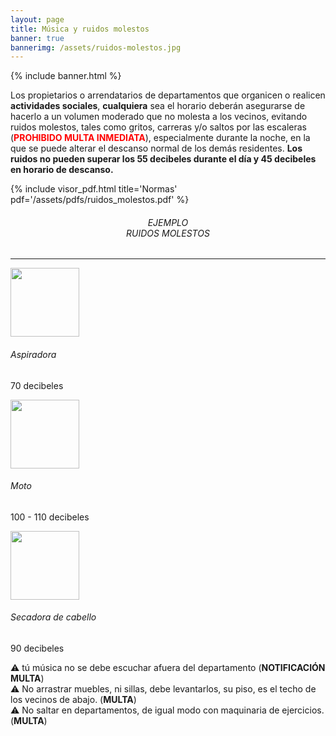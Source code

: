 ```yaml
---
layout: page
title: Música y ruidos molestos
banner: true
bannerimg: /assets/ruidos-molestos.jpg
---
```


{% include banner.html %}

<p class="font-karla">
Los propietarios o arrendatarios de departamentos que organicen o realicen <strong>actividades sociales</strong>, <strong>cualquiera</strong> sea el horario deberán asegurarse de hacerlo a un volumen moderado que no molesta a los vecinos, evitando ruidos molestos, tales como gritos, carreras y/o saltos por las escaleras (<strong style="color: red">PROHIBIDO MULTA INMEDIATA</strong>), especialmente durante la noche, en la que se puede alterar el descanso normal de los demás residentes. <strong>Los ruidos no pueden superar los 55 decibeles durante el día y 45 decibeles en horario de descanso.</strong></p>

{% include visor_pdf.html
	title='Normas'
	pdf='/assets/pdfs/ruidos_molestos.pdf'
%}

<section class="py-2">
   <h6 align="center" class="text-secondary my-3 ">EJEMPLO <div class="vr"></div> RUIDOS MOLESTOS</h6>
    <hr class="text-secondary mb-4">
    <div class="row mt-4">
        <!-- COL: 1 > CARD : 1 -->
        <div class="col-10 col-md-6 col-lg-4 col-xl-4 mb-3 mb-xl-0 mx-auto">
			<div class="card shadow rounded border-0">
			  <div class="card-body text-center">
			    <img src="{{ '/assets/ruidos/aspiradora.png' | relative_url }}" class="img-fluid" style="height: 110px;object-fit: cover" />
			    <div class="card-body">
			      <h6 class="card-title">Aspiradora</h6>
			      <p class="card-text">70 decibeles</p>
			    </div>
			  </div>
			</div>
        </div>
        <!-- COL: 2 > CARD : 2 -->
        <div class="col-10 col-md-6 col-lg-4 col-xl-4 mb-3 mb-xl-0 mx-auto">
			<div class="card shadow border-0 rounded">
			  <div class="card-body text-center">
			    <img src="{{ '/assets/ruidos/moto.png' | relative_url }}" class="img-fluid" style="height: 110px; object-fit: cover" />
			    <div class="card-body">
			      <h6 class="card-title">Moto</h6>
			      <p class="card-text">100 - 110 decibeles</p>
			    </div>
			  </div>
			</div>
        </div>
        <!-- COL: 3 > CARD : 3 -->
        <div class="col-10 col-md-6 col-lg-4 col-xl-4 mb-3 mb-xl-0 mx-auto">
			<div class="card shadow border-0 rounded">
			  <div class="card-body text-center">
			    <img src="{{ '/assets/ruidos/secadora.png' | relative_url }}" class="img-fluid" style="height: 110px; object-fit: cover" />
			    <div class="card-body">
			      <h6 class="card-title">Secadora de cabello</h6>
			      <p class="card-text">90 decibeles</p>
			    </div>
			  </div>
			</div>
        </div>
    </div>
</section>


<div class="alert alert-danger mt-3 text-uppercase" role="alert">
  &#x26a0; tú música no se debe escuchar afuera del departamento (<strong>NOTIFICACIÓN  <div class="vr"></div> MULTA</strong>)
</div>

<div class="alert alert-danger mt-3 text-uppercase" role="alert">
  &#x26a0; No arrastrar muebles, ni sillas, debe levantarlos, su piso, es el techo de los vecinos de abajo. (<strong>MULTA</strong>)
</div>

<div class="alert alert-danger mt-3 text-uppercase" role="alert">
  &#x26a0; No saltar en departamentos, de igual modo con maquinaria de ejercicios. (<strong>MULTA</strong>)
</div>
